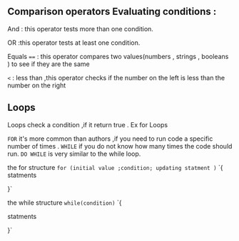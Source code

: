

## Comparison operators Evaluating conditions :

And : this operator tests more than one condition.

OR :this  operator tests at least one condition.

Equals `==` : this operator compares two values(numbers , strings , booleans ) to see if they are the same


`<` : less than ,this operator checks if the number on the left is less than the number on the right



## Loops 
Loops check a condition ,if it return true .
Ex for Loops 
 
 `FOR` it's more common than authors ,if you need to run code a specific number of times .
 `WHILE` if you do not know how many times the code should run.
 `DO WHILE` is very similar to the while loop.
 
the for structure
`for (initial value ;condition; updating statment )`
`{
statments

}`

the while structure 
`while(condition)`
`{

statments


}`









